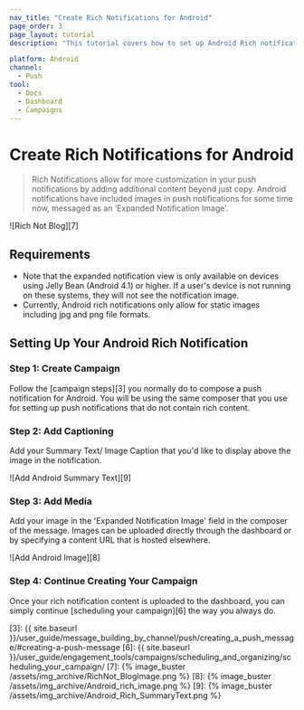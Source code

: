 ```yaml
---
nav_title: "Create Rich Notifications for Android"
page_order: 3
page_layout: tutorial
description: "This tutorial covers how to set up Android Rich notifications for your Braze Campaigns."

platform: Android
channel:
  - Push
tool:
  - Docs
  - Dashboard
  - Campaigns
---
```


# Create Rich Notifications for Android

> Rich Notifications allow for more customization in your push notifications by adding additional content beyond just copy. Android notifications have included images in push notifications for some time now, messaged as an ‘Expanded Notification Image’.

![Rich Not Blog][7]

## Requirements

- Note that the expanded notification view is only available on devices using Jelly Bean (Android 4.1) or higher. If a user's device is not running on these systems, they will not see the notification image.
- Currently, Android rich notifications only allow for static images including jpg and png file formats.

## Setting Up Your Android Rich Notification

### Step 1: Create Campaign
Follow the [campaign steps][3] you normally do to compose a push notification for Android. You will be using the same composer that you use for setting up push notifications that do not contain rich content.

### Step 2: Add Captioning
Add your Summary Text/ Image Caption that you'd like to display above the image in the notification.

![Add Android Summary Text][9]

### Step 3: Add Media
Add your image in the 'Expanded Notification Image' field in the composer of the message. Images can be uploaded directly through the dashboard or by specifying a content URL that is hosted elsewhere.

![Add Android Image][8]

### Step 4: Continue Creating Your Campaign
Once your rich notification content is uploaded to the dashboard, you can simply continue [scheduling your campaign][6] the way you always do.

[3]: {{ site.baseurl }}/user_guide/message_building_by_channel/push/creating_a_push_message/#creating-a-push-message
[6]: {{ site.baseurl }}/user_guide/engagement_tools/campaigns/scheduling_and_organizing/scheduling_your_campaign/
[7]: {% image_buster /assets/img_archive/RichNot_BlogImage.png %}
[8]: {% image_buster /assets/img_archive/Android_rich_image.png %}
[9]: {% image_buster /assets/img_archive/Android_Rich_SummaryText.png %}
